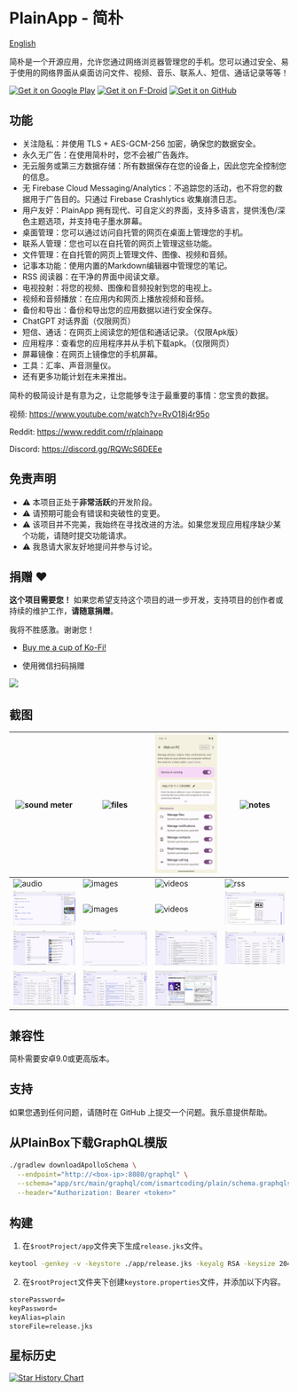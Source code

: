 # PlainApp - 简朴

<a href="README.md">English</a>

简朴是一个开源应用，允许您通过网络浏览器管理您的手机。您可以通过安全、易于使用的网络界面从桌面访问文件、视频、音乐、联系人、短信、通话记录等等！

[<img src="https://play.google.com/intl/en_us/badges/static/images/badges/en_badge_web_generic.png" alt='Get it on Google Play' height="80">](https://play.google.com/store/apps/details?id=com.ismartcoding.plain)
[<img src="https://fdroid.gitlab.io/artwork/badge/get-it-on.png" alt='Get it on F-Droid' height="80">](https://f-droid.org/packages/com.ismartcoding.plain/)
[<img src="https://raw.githubusercontent.com/ismartcoding/plain-app/main/assets/get-it-on-github.png" alt='Get it on GitHub' height="80">](https://github.com/ismartcoding/plain-app/releases/latest)

## 功能

- 关注隐私：并使用 TLS + AES-GCM-256 加密，确保您的数据安全。
- 永久无广告：在使用简朴时，您不会被广告轰炸。
- 无云服务或第三方数据存储：所有数据保存在您的设备上，因此您完全控制您的信息。
- 无 Firebase Cloud Messaging/Analytics：不追踪您的活动，也不将您的数据用于广告目的。只通过 Firebase Crashlytics 收集崩溃日志。
- 用户友好：PlainApp 拥有现代、可自定义的界面，支持多语言，提供浅色/深色主题选项，并支持电子墨水屏幕。
- 桌面管理：您可以通过访问自托管的网页在桌面上管理您的手机。
- 联系人管理：您也可以在自托管的网页上管理这些功能。
- 文件管理：在自托管的网页上管理文件、图像、视频和音频。
- 记事本功能：使用内置的Markdown编辑器中管理您的笔记。
- RSS 阅读器：在干净的界面中阅读文章。
- 电视投射：将您的视频、图像和音频投射到您的电视上。
- 视频和音频播放：在应用内和网页上播放视频和音频。
- 备份和导出：备份和导出您的应用数据以进行安全保存。
- ChatGPT 对话界面（仅限网页）
- 短信、通话：在网页上阅读您的短信和通话记录。（仅限Apk版）
- 应用程序：查看您的应用程序并从手机下载apk。（仅限网页）
- 屏幕镜像：在网页上镜像您的手机屏幕。
- 工具：汇率、声音测量仪。
- 还有更多功能计划在未来推出。

简朴的极简设计是有意为之，让您能够专注于最重要的事情：您宝贵的数据。

视频: https://www.youtube.com/watch?v=RvO18j4r95o

Reddit: https://www.reddit.com/r/plainapp

Discord: https://discord.gg/RQWcS6DEEe

## 免责声明

- ⚠️ 本项目正处于**非常活跃**的开发阶段。
- ⚠️ 请预期可能会有错误和突破性的变更。
- ⚠️ 该项目并不完美，我始终在寻找改进的方法。如果您发现应用程序缺少某个功能，请随时提交功能请求。
- ⚠️ 我恳请大家友好地提问并参与讨论。

## 捐赠 :heart:

**这个项目需要您！** 如果您希望支持这个项目的进一步开发，支持项目的创作者或持续的维护工作，**请随意捐赠**。

我将不胜感激。谢谢您！

- [Buy me a cup of Ko-Fi!](https://ko-fi.com/ismartcoding)

- 使用微信扫码捐赠

<img src="assets/donate-wechat.jpeg" width="200"/>

## 截图

| ![sound meter](screenshots/1.jpeg)    | ![files](screenshots/2.jpeg)            | ![web](screenshots/3.jpeg)                    | ![notes](screenshots/4.jpeg)              |
|---------------------------------------|-----------------------------------------|-----------------------------------------------|-------------------------------------------|
| ![audio](screenshots/5.jpeg)         | ![images](screenshots/6.jpeg)           | ![videos](screenshots/7.jpeg)                 | ![rss](screenshots/8.jpeg)                |
| ![home](screenshots/web-home.png)     | ![images](screenshots/web-images.png)   | ![videos](screenshots/web-videos.png)         | ![notes](screenshots/web-notes.png)       |
| ![files](screenshots/web-files.png)   | ![chatgpt](screenshots/web-chatgpt.png) | ![messages](screenshots/web-messages.png)     | ![contacts](screenshots/web-contacts.png) |
| ![audio](screenshots/web-audios.png) | ![rss](screenshots/web-rss.png)         | ![encryption](screenshots/web-encryption.png) |                                           |

## 兼容性

简朴需要安卓9.0或更高版本。

## 支持

如果您遇到任何问题，请随时在 GitHub 上提交一个问题。我乐意提供帮助。

## 从PlainBox下载GraphQL模版

```bash
./gradlew downloadApolloSchema \
  --endpoint="http://<box-ip>:8080/graphql" \
  --schema="app/src/main/graphql/com/ismartcoding/plain/schema.graphqls" \
  --header="Authorization: Bearer <token>"
```

## 构建

1. 在`$rootProject/app`文件夹下生成`release.jks`文件。

```bash
keytool -genkey -v -keystore ./app/release.jks -keyalg RSA -keysize 2048 -validity 10000 -alias plain
```

2. 在`$rootProject`文件夹下创建`keystore.properties`文件，并添加以下内容。

```
storePassword=
keyPassword=
keyAlias=plain
storeFile=release.jks
```

## 星标历史

[![Star History Chart](https://api.star-history.com/svg?repos=ismartcoding/plain-app&type=Date)](https://star-history.com/#ismartcoding/plain-app&Date)



